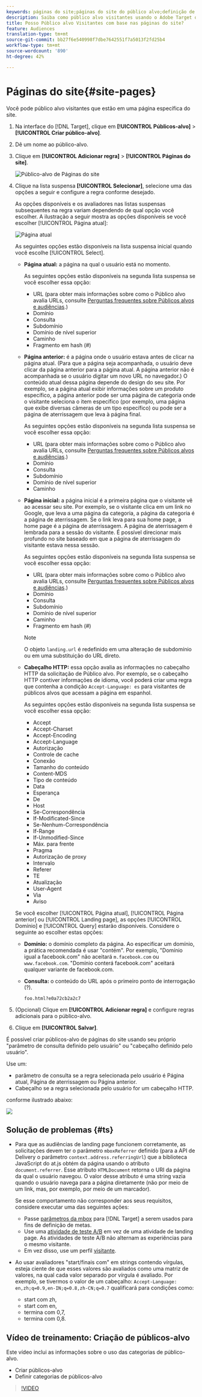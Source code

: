 ```yaml
---
keywords: páginas do site;páginas do site do público alvo;definição de metas;página atual;página atual do público alvo;página anterior;página anterior do público alvo;página anterior;landing page;landing page do público alvo;cabeçalho http
description: Saiba como público alvo visitantes usando o Adobe Target que estão em uma página específica do seu site.
title: Posso Público alvo Visitantes com base nas páginas do site?
feature: Audiences
translation-type: tm+mt
source-git-commit: bb27f6e540998f7dbe7642551f7a5013f2fd25b4
workflow-type: tm+mt
source-wordcount: '890'
ht-degree: 42%

---
```



# Páginas do site{#site-pages}

Você pode público alvo visitantes que estão em uma página específica do site.

1. Na interface do [!DNL Target], clique em **[!UICONTROL Públicos-alvo]** > **[!UICONTROL Criar público-alvo]**.
1. Dê um nome ao público-alvo.
1. Clique em **[!UICONTROL Adicionar regra]** > **[!UICONTROL Páginas do site]**.

   ![Público-alvo de Páginas do site](assets/target_site_pages.png)

1. Clique na lista suspensa **[!UICONTROL Selecionar]**, selecione uma das opções a seguir e configure a regra conforme desejado.

   As opções disponíveis e os avaliadores nas listas suspensas subsequentes na regra variam dependendo de qual opção você escolher. A ilustração a seguir mostra as opções disponíveis se você escolher [!UICONTROL Página atual]:

   ![Página atual](/help/c-target/c-audiences/c-target-rules/assets/current-page.png)

   As seguintes opções estão disponíveis na lista suspensa inicial quando você escolhe [!UICONTROL Select].

   * **Página atual:** a página na qual o usuário está no momento.

      As seguintes opções estão disponíveis na segunda lista suspensa se você escolher essa opção:

      * URL (para obter mais informações sobre como o Público alvo avalia URLs, consulte [Perguntas frequentes sobre Públicos alvos e audiências](/help/c-target/c-troubleshooting-targets-and-audiences/troubleshooting-targets-and-audiences.md).)
      * Domínio
      * Consulta
      * Subdomínio
      * Domínio de nível superior
      * Caminho
      * Fragmento em hash (#)
   * **Página anterior:** é a página onde o usuário estava antes de clicar na página atual. (Para que a página seja acompanhada, o usuário deve clicar da página anterior para a página atual. A página anterior não é acompanhada se o usuário digitar um novo URL no navegador.) O conteúdo atual dessa página depende do design do seu site. Por exemplo, se a página atual exibir informações sobre um produto específico, a página anterior pode ser uma página de categoria onde o visitante seleciona o item específico (por exemplo, uma página que exibe diversas câmeras de um tipo específico) ou pode ser a página de aterrissagem que leva à página final.

      As seguintes opções estão disponíveis na segunda lista suspensa se você escolher essa opção:

      * URL (para obter mais informações sobre como o Público alvo avalia URLs, consulte [Perguntas frequentes sobre Públicos alvos e audiências](/help/c-target/c-troubleshooting-targets-and-audiences/troubleshooting-targets-and-audiences.md).)
      * Domínio
      * Consulta
      * Subdomínio
      * Domínio de nível superior
      * Caminho
   * **Página inicial:** a página inicial é a primeira página que o visitante vê ao acessar seu site. Por exemplo, se o visitante clica em um link no Google, que leva a uma página da categoria, a página da categoria é a página de aterrissagem. Se o link leva para sua home page, a home page é a página de aterrissagem. A página de aterrissagem é lembrada para a sessão do visitante. É possível direcionar mais profundo no site baseado em que a página de aterrissagem do visitante estava nessa sessão.

      As seguintes opções estão disponíveis na segunda lista suspensa se você escolher essa opção:

      * URL (para obter mais informações sobre como o Público alvo avalia URLs, consulte [Perguntas frequentes sobre Públicos alvos e audiências](/help/c-target/c-troubleshooting-targets-and-audiences/troubleshooting-targets-and-audiences.md).)
      * Domínio
      * Consulta
      * Subdomínio
      * Domínio de nível superior
      * Caminho
      * Fragmento em hash (#)

      >[!NOTE]
      >
      >O objeto `landing.url` é redefinido em uma alteração de subdomínio ou em uma substituição do URL direto.

   * **Cabeçalho HTTP:** essa opção avalia as informações no cabeçalho HTTP da solicitação de Público alvo. Por exemplo, se o cabeçalho HTTP contiver informações de idioma, você poderá criar uma regra que contenha a condição `Accept-Language: es` para visitantes de públicos alvos que acessam a página em espanhol.

      As seguintes opções estão disponíveis na segunda lista suspensa se você escolher essa opção:

      * Accept
      * Accept-Charset
      * Accept-Encoding
      * Accept-Language
      * Autorização
      * Controle de cache
      * Conexão
      * Tamanho do conteúdo
      * Content-MDS
      * Tipo de conteúdo
      * Data
      * Esperança
      * De
      * Host
      * Se-Correspondência
      * If-Modificated-Since
      * Se-Nenhum-Correspondência
      * If-Range
      * If-Unmodified-Since
      * Máx. para frente
      * Pragma
      * Autorização de proxy
      * Intervalo
      * Referer
      * TE
      * Atualização
      * User-Agent
      * Via
      * Aviso

   Se você escolher [!UICONTROL Página atual], [!UICONTROL Página anterior] ou [!UICONTROL Landing page], as opções [!UICONTROL Domínio] e [!UICONTROL Query] estarão disponíveis. Considere o seguinte ao escolher estas opções:

   * **Domínio:** o domínio completo da página. Ao especificar um domínio, a prática recomendada é usar &quot;contém&quot;. Por exemplo, &quot;Domínio igual a facebook.com&quot; não aceitará `m.facebook.com` ou `www.facebook.com`. &quot;Domínio conterá facebook.com&quot; aceitará qualquer variante de facebook.com.
   * **Consulta:** o conteúdo do URL após o primeiro ponto de interrogação (?).

      `foo.html?e0a72cb2a2c7`





1. (Opcional) Clique em **[!UICONTROL Adicionar regra]** e configure regras adicionais para o público-alvo.
1. Clique em **[!UICONTROL Salvar]**.

É possível criar públicos-alvo de páginas do site usando seu próprio &quot;parâmetro de consulta definido pelo usuário&quot; ou &quot;cabeçalho definido pelo usuário&quot;.

Use um:

* parâmetro de consulta se a regra selecionada pelo usuário é Página atual, Página de aterrissagem ou Página anterior.
* Cabeçalho se a regra selecionada pelo usuário for um cabeçalho HTTP.

conforme ilustrado abaixo:

![](assets/site_pages.png)

## Solução de problemas {#ts}

* Para que as audiências de landing page funcionem corretamente, as solicitações devem ter o parâmetro `mboxReferrer` definido (para a API de Delivery o parâmetro `context.address.referringUrl`) que a biblioteca JavaScript do at.js obtém da página usando o atributo `document.referrer`. Esse atributo `HTMLDocument` retorna o URI da página da qual o usuário navegou. O valor desse atributo é uma string vazia quando o usuário navega para a página diretamente (não por meio de um link, mas, por exemplo, por meio de um marcador).

   Se esse comportamento não corresponder aos seus requisitos, considere executar uma das seguintes ações:

   * Passe [parâmetros da mbox](/help/c-implementing-target/c-implementing-target-for-client-side-web/t-mbox-download/c-understanding-global-mbox/pass-parameters-to-global-mbox.md) para [!DNL Target] a serem usados para fins de definição de metas.
   * Use uma [atividade de teste A/B](/help/c-activities/t-test-ab/test-ab.md) em vez de uma atividade de landing page. As atividades de teste A/B não alternam as experiências para o mesmo visitante.
   * Em vez disso, use um perfil [visitante](/help/c-target/c-audiences/c-target-rules/visitor-profile.md).

* Ao usar avaliadores &quot;start/finais com&quot; em strings contendo vírgulas, esteja ciente de que esses valores
são avaliados como uma matriz de valores, na qual cada valor separado por vírgula é avaliado. Por exemplo, se tivermos o valor de um cabeçalho: `Accept-Language: en,zh;q=0.9,en-IN;q=0.8,zh-CN;q=0.7` qualificará para condições como:
   * start com zh,
   * start com en,
   * termina com 0,7,
   * termina com 0,8.

## Vídeo de treinamento: Criação de públicos-alvo

Este vídeo inclui as informações sobre o uso das categorias de público-alvo.

* Criar públicos-alvo
* Definir categorias de públicos-alvo

>[!VIDEO](https://video.tv.adobe.com/v/17392)
